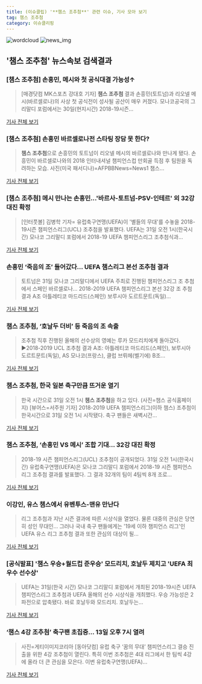 ```yaml
---
title: (이슈클립) '**챔스 조추첨**' 관련 이슈, 기사 모아 보기
tag: 챔스 조추첨
category: 이슈클리핑
---
```

![wordcloud](https://s3.ap-northeast-2.amazonaws.com/lyrics101-wordcloud/2018-08-31-1535687865.png)
![news_img](https://user-images.githubusercontent.com/42597476/44507050-1206f400-a6e4-11e8-8d98-7ffbfebb353f.png)
## **'**챔스 조추첨**'** 뉴스속보 검색결과
### [**챔스 조추첨**] 손흥민, 메시와 첫 공식대결 가능성↑

>[매경닷컴 MK스포츠 강대호 기자] **챔스 조추첨** 결과 손흥민(토트넘)과 리오넬 메시(바르셀로나)의 사상 첫 공식전이 성사될 공산이 매우 커졌다. 모나코공국의 그리말디 포럼에서는 30일(현지시간) 2018-19시즌...

<a href="http://sports.mk.co.kr/view.php?year=2018&no=548215" target="_blank">기사 전체 보기</a>

### [**챔스 조추첨**] 손흥민 바르셀로나전 스타팅 장담 못 한다?

>**챔스 조추첨**으로 손흥민의 토트넘이 리오넬 메시의 바르셀로나와 만나게 됐다. 손흥민이 바르셀로나와의 2018 인터내셔널 챔피언스컵 만회골 득점 후 팀원을 독려하는 모습. 사진(미국 패서디나)=AFPBBNews=News1 챔스...

<a href="http://star.mbn.co.kr/view.php?year=2018&no=548821&refer=portal" target="_blank">기사 전체 보기</a>

### [**챔스 조추첨**] 메시 만나는 손흥민...'바르사-토트넘-PSV-인테르' 외 32강 대진 확정

>[인터풋볼] 김병학 기자= 유럽축구연맹(UEFA)이 '별들의 무대'를 수놓을 2018-19시즌 챔피언스리그(UCL) 조추첨을 발표했다. UEFA는 31일 오전 1시(한국시간) 모나코 그리말디 포럼에서 2018-19 UEFA 챔피언스리그 조추첨식과...

<a href="http://www.interfootball.co.kr/news/articleView.html?idxno=237232" target="_blank">기사 전체 보기</a>

### 손흥민 ‘죽음의 조’ 들어갔다… UEFA 챔스리그 본선 조추첨 결과

>토트넘은 31일 모나코 그리말디에서 UEFA 주최로 진행된 챔피언스리그 조 추첨에서 스페인 바르셀로나... 2018-2019 UEFA 챔피언스리그 본선 32강 조 추첨 결과 A조 아틀레티코 마드리드(스페인) 보루시아 도르트문트(독일)...

<a href="http://news.kmib.co.kr/article/view.asp?arcid=0012646126&code=61161311&cp=nv" target="_blank">기사 전체 보기</a>

### **챔스 조추첨**, ‘호날두 더비’ 등 죽음의 조 속출

>조추첨 직후 진행된 올해의 선수상의 영예는 루카 모드리치에게 돌아갔다. ▶2018-2019 UCL 조추첨 결과 A조: 아틀레티코 마드리드(스페인), 보루시아 도르트문트(독일), AS 모나코(프랑스), 클럽 브뤼헤(벨기에) B조...

<a href="http://www.kukinews.com/news/article.html?no=581298" target="_blank">기사 전체 보기</a>

### **챔스 조추첨**, 한국 일본 축구만큼 뜨거운 열기

>한국 시간으로 31일 오전 1시 **챔스 조추첨**을 하고 있다. (사진=챔스 공식홈페이지) [뷰어스=서주원 기자] 2018-2019 UEFA 챔피언스리그(이하 챔스) 조추첨이 한국시간으로 31일 오전 1시 시작됐다.   축구 팬들은 새벽시간...

<a href="http://viewers.heraldcorp.com/news/articleView.html?idxno=18978" target="_blank">기사 전체 보기</a>

### **챔스 조추첨**, ‘손흥민 VS 메시’ 조합 기대... 32강 대진 확정

>2018-19 시즌 챔피언스리그(UCL) 조추첨이 공개되었다. 31일 오전 1시(한국시간) 유럽축구연맹(UEFA)은 모나코 그리말디 포럼에서 2018-19 시즌 챔피언스리그 조추첨 결과를 발표했다. 그 결과 32개의 팀이 4팀씩 8개 조로...

<a href="http://www.kookje.co.kr/news2011/asp/newsbody.asp?code=0600&key=20180831.99099014512" target="_blank">기사 전체 보기</a>

### 이강인, 유스 챔스에서 유벤투스-맨유 만난다

>리그 조추첨과 지난 시즌 결과에 따른 시상식을 열었다. 물론 대중의 관심은 당연히 성인 무대인... 그러나 국내 축구 팬들에게는 '19세 이하 챔피언스 리그'인 UEFA 유스 리그 조추첨 결과 또한 관심의 대상이 될...

<a href="http://www.goal.com/kr/%EB%89%B4%EC%8A%A4/a/1tv62x4ojchc91gccw2r21wkgp" target="_blank">기사 전체 보기</a>

### [공식발표] '챔스 우승+월드컵 준우승' 모드리치, 호날두 제치고 'UEFA 최우수 선수상'

>UEFA는 31일(한국 시간) 모나코 그리말디 포럼에서 개최된 2018-19시즌 UEFA 챔피언스리그 조추첨과 UEFA 올해의 선수 시상식을 개최했다. 우승 가능성은 2파전으로 압축됐다. 바로 호날두와 모드리치. 호날두는...

<a href="http://www.spotvnews.co.kr/?mod=news&act=articleView&idxno=234108" target="_blank">기사 전체 보기</a>

### ‘챔스 4강 조추첨’ 축구팬 초집중… 13일 오후 7시 열려

>사진=게티이미지코리아 [동아닷컴] 유럽 축구 ‘꿈의 무대’ 챔피언스리그 결승 진출을 위한 4강 조추첨이 열린다. 특히 이번 조추첨은 4대 리그에서 한 팀씩 4강에 올라 더 큰 관심을 모은다. 이번 유럽축구연맹(UEFA)...

<a href="http://sports.donga.com/3/all/20180413/89592317/1" target="_blank">기사 전체 보기</a>


